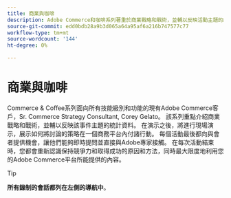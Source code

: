 ```yaml
---
title: 商業與咖啡
description: Adobe Commerce和咖啡系列著重於商業戰略和戰術，並輔以反映活動主題的統計資料。
source-git-commit: edd0bdb28a9b3d065a64a95af6a216b747577c77
workflow-type: tm+mt
source-wordcount: '144'
ht-degree: 0%

---
```


# 商業與咖啡

Commerce &amp; Coffee系列面向所有技能級別和功能的現有Adobe Commerce客戶，Sr. Commerce Strategy Consultant, Corey Gelato。 該系列重點介紹商業戰略和戰術，並輔以反映該事件主題的統計資料。 在演示之後，將進行現場演示，展示如何將討論的策略在一個商務平台內付諸行動。 每個活動最後都向與會者提供機會，讓他們能夠即時提問並直接與Adobe專家接觸。 在每次活動結束時，您都會重新認識保持競爭力和取得成功的原因和方法，同時最大限度地利用您的Adobe Commerce平台所能提供的內容。

<!---
## What's New

<table>
<tr>
  <td>
    <a href="https://experienceleague.adobe.com/docs/commerce-events/apac-commerce/2022/analysis-tool.html">
      <img alt="Adobe Commerce Site Wide Analysis Tool" src="./assets/analysis-tool.png" />
    </a>
     <div>
      <a href="https://experienceleague.adobe.com/docs/commerce-events/apac-commerce/2022/analysis-tool.html">
        <strong>Adobe Commerce Site Wide Analysis Tool</strong>
      </a>
    </div>
    <p>
    <em>This webinar is ideal for merchants who want to get real-time access to all system insights, proactive steps to resolve any Adobe Commerce site problems and monitor overall site health.</em>
    <p>
  </td>
  <td>
    <a href="https://experienceleague.adobe.com/docs/commerce-events/apac-commerce/2022/new-relic.html">
      <img alt="New Relic Masterclass" src="./assets/new-relic.png" />
    </a>
     <div>
      <a href="https://experienceleague.adobe.com/docs/commerce-events/apac-commerce/2022/new-relic.html">
        <strong>New Relic Masterclass</strong>
      </a>
    </div>
    <p>
    <em>Join this webinar to learn how to take control of your infrastructure with New Relic. Approach your next campaign with absolute confidence by accessing and understanding your infrastructure data.</em>
    <p>
  </td>  
  <td>
    <a href="https://experienceleague.adobe.com/docs/commerce-events/apac-commerce/2022/upgrade.html">
      <img alt="Benefits of upgrading to Adobe Commerce 2.4.4" src="./assets/upgrade.png" />
    </a>
     <div>
      <a href="https://experienceleague.adobe.com/docs/commerce-events/apac-commerce/2022/upgrade.html">
        <strong>Benefits of upgrading to Adobe Commerce 2.4.4</strong>
      </a>
    </div>
    <p>
    <em>The latest Adobe Commerce release marks a step forward in commerce capabilities, security and performance. Join this webinar to find out how to plan and execute a smooth upgrade to take advantage of the latest improvements.</em>
    <p>
  </td>
</tr>
</table>
--->

>[!TIP]
>
>**所有錄制的會話都列在左側的導航中**。

